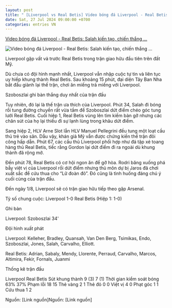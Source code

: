 ```yaml
---
layout: post
title: " [Liverpool vs Real Betis] Video bóng đá Liverpool - Real Betis: Salah kiến tạo, chiến thắng ..."
date: Sat, 27 Jul 2024 09:00:00 +0700
categories: entries VN
---
```

[Video bóng đá Liverpool - Real Betis: Salah kiến tạo, chiến thắng ...](https://www.24h.com.vn/bong-da/video-bong-da-liverpool-real-betis-phoi-hop-mo-diem-loi-the-mong-manh-giao-huu-c48a1588990.html)

![Video bóng đá Liverpool - Real Betis: Salah kiến tạo, chiến thắng ...](https://cdn.24h.com.vn/upload/3-2024/images/2024-07-27/2-1200-1722040247-908-width1200height628-watermark.jpg)

Liverpool gặp vất vả trước Real Betis trong trận giao hữu đầu tiên trên đất Mỹ.

Dù chưa có đội hình mạnh nhất, Liverpool vẫn nhập cuộc tự tin và liên tục uy hiếp khung thành Real Betis. Sau khoảng 15 phút, đại diện Tây Ban Nha bắt đầu giành lại thế trận, chơi ăn miếng trả miếng với Liverpool.

Szoboszlai ghi bàn thắng duy nhất của trận đấu

Tuy nhiên, đó lại là thế trận ưa thích của Liverpool. Phút 34, Salah đi bóng rồi tung đường chuyền rất vừa tầm để Szoboszlai dứt điểm chéo góc tung lưới Real Betis. Cuối hiệp 1, Real Betis vùng lên tìm kiếm bàn gỡ nhưng các chân sút của họ lại thiếu đi sự lạnh lùng trong khâu dứt điểm.

Sang hiệp 2, HLV Arne Slot lẫn HLV Manuel Pellegrini đều tung một loạt cầu thủ trẻ vào sân. Dẫu vậy, khán giả Mỹ vẫn được chứng kiến thế trận đôi công hấp dẫn. Phút 67, các cầu thủ Liverpool phối hợp như đá tập xé toang hàng thủ Real Betis, tiếc rằng Gordon lại dứt điểm đi ra ngoài dù khung thành đã rộng mở.

Đến phút 78, Real Betis có cơ hội ngon ăn để gỡ hòa. Rodri băng xuống phá bẫy việt vị của Liverpool rồi dứt điểm nhưng thủ môn dự bị Jaros đã chơi xuất sắc để cứu thua cho “Lữ đoàn đỏ”. Đó cũng là tình huống đáng chú ý cuối cùng của trận đấu.

Đến ngày 1/8, Liverpool sẽ có trận giao hữu tiếp theo gặp Arsenal.

Tỷ số chung cuộc: Liverpool 1-0 Real Betis (Hiệp 1: 1-0)

Ghi bàn

Liverpool: Szoboszlai 34'

Đội hình xuất phát

Liverpool: Kelleher, Bradley, Quansah, Van Den Berg, Tsimikas, Endo, Szoboszlai, Jones, Salah, Carvalho, Elliott.

Real Betis: Adrian, Sabaly, Mendy, Llorente, Perraud, Carvalho, Marcos, Altimira, Fekir, Fornals, Juanmi

Thống kê trận đấu

Liverpool Real Betis Sút khung thành 9 (3) 7 (1) Thời gian kiểm soát bóng 63% 37% Phạm lỗi 18 15 Thẻ vàng 2 1 Thẻ đỏ 0 0 Việt vị 4 0 Phạt góc 1 1 Cứu thua 1 2

Nguồn: [Link nguồn]Nguồn: [Link nguồn]

